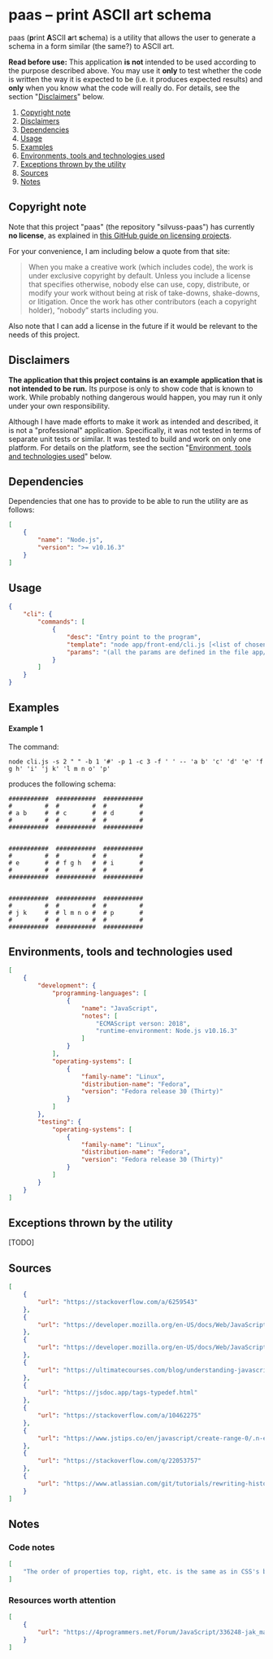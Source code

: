 # paas – print ASCII art schema

paas (**p**rint **A**SCII **a**rt **s**chema) is a utility that allows the user to generate a schema in a form similar (the same?) to ASCII art.

**Read before use:** This application **is not** intended to be used according to the purpose described above. You may use it **only** to test whether the code is written the way it is expected to be (i.e. it produces expected results) and **only** when you know what the code will really do. For details, see the section "[Disclaimers](#disclaimers)" below.

1. [Copyright note](#copyright-note)
2. [Disclaimers](#disclaimers)
3. [Dependencies](#dependencies)
4. [Usage](#usage)
5. [Examples](#examples)
5. [Environments, tools and technologies used](#environments-tools-and-technologies-used)
6. [Exceptions thrown by the utility](#exceptions-thrown-by-the-utility)
7. [Sources](#sources)
8. [Notes](#notes)

## Copyright note

Note that this project "paas" (the repository "silvuss-paas") has currently **no license**, as explained in [this GitHub guide on licensing projects](https://choosealicense.com/no-permission/).

For your convenience, I am including below a quote from that site:

> When you make a creative work (which includes code), the work is under exclusive copyright by default. Unless you include a license that specifies otherwise, nobody else can use, copy, distribute, or modify your work without being at risk of take-downs, shake-downs, or litigation. Once the work has other contributors (each a copyright holder), “nobody” starts including you.

Also note that I can add a license in the future if it would be relevant to the needs of this project.

## Disclaimers

**The application that this project contains is an example application that is not intended to be run.** Its purpose is only to show code that is known to work. While probably nothing dangerous would happen, you may run it only under your own responsibility.

Although I have made efforts to make it work as intended and described, it is not a "professional" application. Specifically, it was not tested in terms of separate unit tests or similar. It was tested to build and work on only one platform. For details on the platform, see the section "[Environment, tools and technologies used](#environment-tools-and-technologies-used)" below.

## Dependencies

Dependencies that one has to provide to be able to run the utility are as follows:

```json
[
    {
        "name": "Node.js",
        "version": ">= v10.16.3"
    }
]
```

## Usage

```json
{
    "cli": {
        "commands": [
            {
                "desc": "Entry point to the program",
                "template": "node app/front-end/cli.js [<list of chosen params>] [-- [<space-separated list of pieces of contents of particular blocks>]]",
                "params": "(all the params are defined in the file app/front-end/params-config.js)"
            }
        ]
    }
}
```

## Examples

#### Example 1

The command:

```
node cli.js -s 2 " " -b 1 '#' -p 1 -c 3 -f ' ' -- 'a b' 'c' 'd' 'e' 'f g h' 'i' 'j k' 'l m n o' 'p'
```

produces the following schema:

```
###########  ###########  ###########
#         #  #         #  #         #
# a b     #  # c       #  # d       #
#         #  #         #  #         #
###########  ###########  ###########
                                     
                                     
###########  ###########  ###########
#         #  #         #  #         #
# e       #  # f g h   #  # i       #
#         #  #         #  #         #
###########  ###########  ###########
                                     
                                     
###########  ###########  ###########
#         #  #         #  #         #
# j k     #  # l m n o #  # p       #
#         #  #         #  #         #
###########  ###########  ###########
```

## Environments, tools and technologies used

```json
[
    {
        "development": {
            "programming-languages": [
                {
                    "name": "JavaScript",
                    "notes": [
                        "ECMAScript verson: 2018",
                        "runtime-environment: Node.js v10.16.3"
                    ]
                }
            ],
            "operating-systems": [
                {
                    "family-name": "Linux",
                    "distribution-name": "Fedora",
                    "version": "Fedora release 30 (Thirty)"
                }
            ]
        },
        "testing": {
            "operating-systems": [
                {
                    "family-name": "Linux",
                    "distribution-name": "Fedora",
                    "version": "Fedora release 30 (Thirty)"
                }
            ]
        }
    }
]
```

## Exceptions thrown by the utility

[TODO]

## Sources

```json
[
    {
        "url": "https://stackoverflow.com/a/6259543"
    },
    {
        "url": "https://developer.mozilla.org/en-US/docs/Web/JavaScript/Guide/Regular_Expressions/Quantifiers"
    },
    {
        "url": "https://developer.mozilla.org/en-US/docs/Web/JavaScript/Reference/Global_Objects/RegExp"
    },
    {
        "url": "https://ultimatecourses.com/blog/understanding-javascript-types-and-reliable-type-checking"
    },
    {
        "url": "https://jsdoc.app/tags-typedef.html"
    },
    {
        "url": "https://stackoverflow.com/a/10462275"
    },
    {
        "url": "https://www.jstips.co/en/javascript/create-range-0/.n-easily-using-one-line/"
    },
    {
        "url": "https://stackoverflow.com/q/22053757"
    },
    {
        "url": "https://www.atlassian.com/git/tutorials/rewriting-history/git-rebase"
    }
]
```

## Notes

### Code notes

```json
[
    "The order of properties top, right, etc. is the same as in CSS's border's shorthand properties."
]
```

### Resources worth attention

```json
[
    {
        "url": "https://4programmers.net/Forum/JavaScript/336248-jak_mapowac_argumenty_wiersza_polecen_na_wywolania_funkcji?p=1654291#id1654291"
    }
]
```